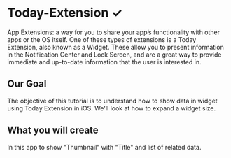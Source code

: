 # Today-Extension ✓

App Extensions: a way for you to share your app’s functionality with other apps or the OS itself. One of these types of extensions is a Today Extension, also known as a Widget. These allow you to present information in the Notification Center and Lock Screen, and are a great way to provide immediate and up-to-date information that the user is interested in.

## Our Goal

The objective of this tutorial is to understand how to show data in widget using Today Extension in iOS. We'll look at  how to expand a widget size.


## What you will create

In this app to show "Thumbnail" with "Title" and list of related data.
